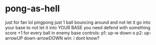 # pong-as-hell
just for fan lol
pingpong just 1 ball bouncing around and not let it go into your base to not let it into YOUR BASE you need defend with something
score +1 for every ball in enemy base
controls:
p1: up-w down-s
p2: up-arrowUP down-arrowDOWN
win: i dont know?
